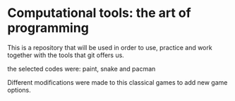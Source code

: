 # Computational tools: the art of programming

This is a repository that will be used in order to use, practice and work together with the tools that git offers us.

the selected codes were: paint, snake and pacman

Different modifications were made to this classical games to add new game options.
